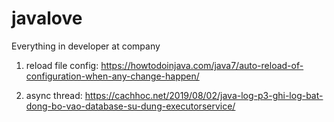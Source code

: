 # javalove
Everything in developer at company

1. reload file config:
https://howtodoinjava.com/java7/auto-reload-of-configuration-when-any-change-happen/

2. async thread:
https://cachhoc.net/2019/08/02/java-log-p3-ghi-log-bat-dong-bo-vao-database-su-dung-executorservice/
